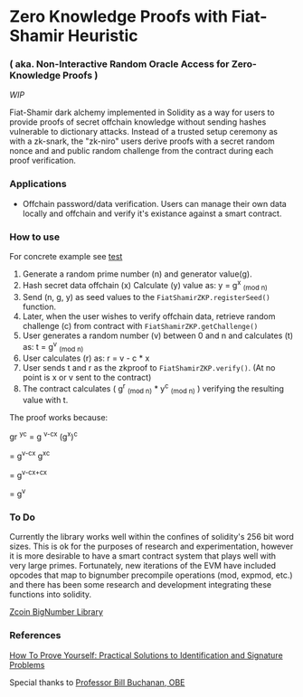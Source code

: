 # Zero Knowledge Proofs with Fiat-Shamir Heuristic 
### ( aka. Non-Interactive Random Oracle Access for Zero-Knowledge Proofs )

*WIP*

Fiat-Shamir dark alchemy implemented in Solidity as a way for users to provide proofs of secret offchain knowledge without sending hashes vulnerable to dictionary attacks. Instead of a trusted setup ceremony as with a zk-snark, the "zk-niro" users derive proofs with a secret random nonce and and public random challenge from the contract during each proof verification.

### Applications
* Offchain password/data verification. Users can manage their own data locally and offchain and verify it's existance against a smart contract.

### How to use
For concrete example see [test](https://github.com/jlogelin/crypto/blob/master/test/testFiatShamir.js)

1. Generate a random prime number (n) and generator value(g).
2. Hash secret data offchain (x) Calculate (y) value as: y = g<sup>x</sup> <sub>(mod n)</sub>
3. Send (n, g, y) as seed values to the `FiatShamirZKP.registerSeed()` function.
4. Later, when the user wishes to verify offchain data, retrieve random challenge (c) from contract with `FiatShamirZKP.getChallenge()`
5. User generates a random number (v) between 0 and n and calculates (t) as: t = g<sup>v</sup> <sub>(mod n)</sub>
6. User calculates (r) as: r = v - c * x
7. User sends t and r as the zkproof to `FiatShamirZKP.verify()`. (At no point is x or v sent to the contract)
8. The contract calculates ( g<sup>r</sup> <sub>(mod n)</sub> * y<sup>c</sup> <sub>(mod n)</sub> ) verifying the resulting value with t.

The proof works because:

gr <sup>yc</sup> = g <sup>v-cx</sup> (g<sup>x</sup>)<sup>c</sup>

= g<sup>v-cx</sup> g<sup>xc</sup>

= g<sup>v-cx+cx</sup>

= g<sup>v</sup>

### To Do

Currently the library works well within the confines of solidity's 256 bit word sizes. This is ok for the purposes of research and experimentation, however it is more desirable to have a smart contract system that plays well with very large primes. Fortunately, new iterations of the EVM have included opcodes that map to bignumber precompile operations (mod, expmod, etc.) and there has been some research and development integrating these functions into solidity.

[Zcoin BigNumber Library](https://github.com/zcoinofficial/solidity-BigNumber)

### References
[How To Prove Yourself: Practical Solutions to Identification and Signature Problems ](https://link.springer.com/content/pdf/10.1007/3-540-47721-7_12.pdf)

Special thanks to [Professor Bill Buchanan, OBE](https://www.youtube.com/watch?v=n2WUJyk9cHA)
